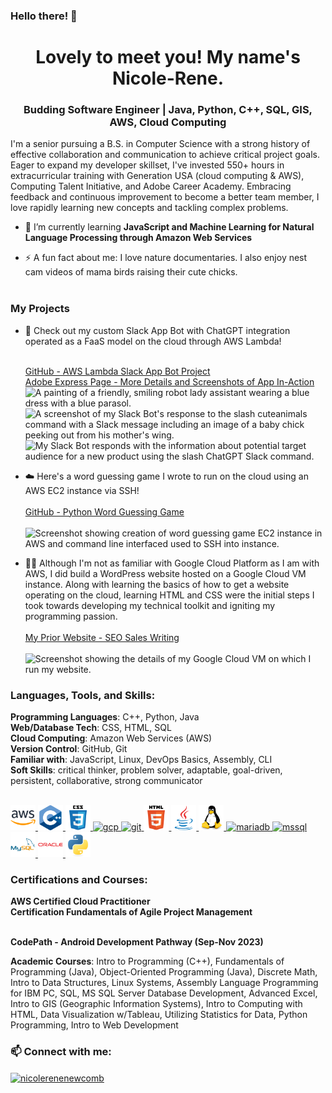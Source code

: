 ### Hello there! 👋

<!--
**NicoleReneNewcomb/NicoleReneNewcomb** is a ✨ _special_ ✨ repository because its `README.md` (this file) appears on your GitHub profile.

Here are some ideas to get you started:

- 🔭 I’m currently working on ...
- 🌱 I’m currently learning ...
- 👯 I’m looking to collaborate on ...
- 🤔 I’m looking for help with ...
- 💬 Ask me about ...
- 📫 How to reach me: ...
- 😄 Pronouns: ...
- ⚡ Fun fact: ...
-->


<h1 align="center">Lovely to meet you! My name's Nicole-Rene.</h1>

<h3 align="center">Budding Software Engineer | Java, Python, C++, SQL, GIS, AWS, Cloud Computing</h3>

<p>I'm a senior pursuing a B.S. in Computer Science with a strong history of effective collaboration and communication to achieve critical project goals. Eager to expand my developer skillset, I've invested 550+ hours in extracurricular training with Generation USA (cloud computing & AWS), Computing Talent Initiative, and Adobe Career Academy. Embracing feedback and continuous improvement to become a better team member, I love rapidly learning new concepts and tackling complex problems.</p>

- 🌱 I’m currently learning **JavaScript and Machine Learning for Natural Language Processing through Amazon Web Services**

- ⚡ A fun fact about me: I love nature documentaries. I also enjoy nest cam videos of mama birds raising their cute chicks.<br><br>

### My Projects

- 🤖 Check out my custom Slack App Bot with ChatGPT integration operated as a FaaS model on the cloud through AWS Lambda!<br><br>

  <a href="https://github.com/NicoleReneNewcomb/Adobe_Career_Academy_Slack_App_Project/tree/main/Lambda_Deployment_Package">GitHub - AWS Lambda Slack App Bot Project</a><br>
  <a href="https://new.express.adobe.com/webpage/NMa7ztqruDUYf">Adobe Express Page - More Details and Screenshots of App In-Action</a><br><img src="https://user-images.githubusercontent.com/112290345/265831988-031f8ac9-0f6c-4952-aaa1-bf3d23216783.png" alt="A painting of a friendly, smiling robot lady assistant wearing a blue dress with a blue parasol." height=200vh><img src ="https://github.com/NicoleReneNewcomb/Adobe_Career_Academy_Slack_App_Project/assets/112290345/18d37ac5-4bb9-4b12-8768-c4bc24343456" alt="A screenshot of my Slack Bot's response to the slash cuteanimals command with a Slack message including an image of a baby chick peeking out from his mother's wing." height=200vh><img src ="https://github.com/NicoleReneNewcomb/Adobe_Career_Academy_Slack_App_Project/assets/112290345/af92b1f8-3c30-46fd-bec2-1119cfeefa70" alt="My Slack Bot responds with the information about potential target audience for a new product using the slash ChatGPT Slack command." height=200vh><br>

- ☁️ Here's a word guessing game I wrote to run on the cloud using an AWS EC2 instance via SSH!<br><br>
[GitHub - Python Word Guessing Game](https://github.com/NicoleReneNewcomb/Word_Guessing_Game_Python_AWS)<br><br>
<img src="https://github.com/NicoleReneNewcomb/Word_Guessing_Game_Python_AWS/assets/112290345/9f97d3bf-81b6-4f4f-b89f-46b896f2668b" alt="Screenshot showing creation of word guessing game EC2 instance in AWS and command line interfaced used to SSH into instance."><br>

- 👨‍💻 Although I'm not as familiar with Google Cloud Platform as I am with AWS, I did build a WordPress website hosted on a Google Cloud VM instance. Along with learning the basics of how to get a website operating on the cloud, learning HTML and CSS were the initial steps I took towards developing my technical toolkit and igniting my programming passion.<br><br>
[My Prior Website - SEO Sales Writing](https://seosaleswriting.com)<br><br>
<img src="https://github.com/NicoleReneNewcomb/NicoleReneNewcomb/assets/112290345/8d390896-95e4-4971-aae2-11945d8f75e1" alt="Screenshot showing the details of my Google Cloud VM on which I run my website."><br>
  


### Languages, Tools, and Skills:
<b>Programming Languages</b>: C++, Python, Java<br>
<b>Web/Database Tech</b>: CSS, HTML, SQL<br>
<b>Cloud Computing</b>: Amazon Web Services (AWS)<br>
<b>Version Control</b>: GitHub, Git<br>
<b>Familiar with</b>: JavaScript, Linux, DevOps Basics, Assembly, CLI<br>
<b>Soft Skills</b>: critical thinker, problem solver, adaptable, goal-driven, persistent, collaborative, strong communicator<br><br>

<p align="left"> 
  <a href="https://aws.amazon.com" target="_blank" rel="noreferrer"> 
    <img src="https://raw.githubusercontent.com/devicons/devicon/master/icons/amazonwebservices/amazonwebservices-original-wordmark.svg" alt="aws" width="40" height="40"/> 
  </a> 
  <a href="https://www.w3schools.com/cpp/" target="_blank" rel="noreferrer"> 
    <img src="https://raw.githubusercontent.com/devicons/devicon/master/icons/cplusplus/cplusplus-original.svg" alt="cplusplus" width="40" height="40"/> 
  </a> 
  <a href="https://www.w3schools.com/css/" target="_blank" rel="noreferrer"> 
    <img src="https://raw.githubusercontent.com/devicons/devicon/master/icons/css3/css3-original-wordmark.svg" alt="css3" width="40" height="40"/> 
  </a> 
  <a href="https://cloud.google.com" target="_blank" rel="noreferrer"> 
    <img src="https://www.vectorlogo.zone/logos/google_cloud/google_cloud-icon.svg" alt="gcp" width="40" height="40"/> 
  </a> 
  <a href="https://git-scm.com/" target="_blank" rel="noreferrer"> 
    <img src="https://www.vectorlogo.zone/logos/git-scm/git-scm-icon.svg" alt="git" width="40" height="40"/> 
  </a> 
  <a href="https://www.w3.org/html/" target="_blank" rel="noreferrer"> 
    <img src="https://raw.githubusercontent.com/devicons/devicon/master/icons/html5/html5-original-wordmark.svg" alt="html5" width="40" height="40"/> 
  </a> 
  <a href="https://www.java.com" target="_blank" rel="noreferrer"> 
    <img src="https://raw.githubusercontent.com/devicons/devicon/master/icons/java/java-original.svg" alt="java" width="40" height="40"/> 
  </a> 
  <a href="https://www.linux.org/" target="_blank" rel="noreferrer"> 
    <img src="https://raw.githubusercontent.com/devicons/devicon/master/icons/linux/linux-original.svg" alt="linux" width="40" height="40"/> 
  </a> 
  <a href="https://mariadb.org/" target="_blank" rel="noreferrer"> 
    <img src="https://www.vectorlogo.zone/logos/mariadb/mariadb-icon.svg" alt="mariadb" width="40" height="40"/> 
  </a> 
  <a href="https://www.microsoft.com/en-us/sql-server" target="_blank" rel="noreferrer"> 
    <img src="https://www.svgrepo.com/show/303229/microsoft-sql-server-logo.svg" alt="mssql" width="40" height="40"/> 
  </a> 
  <a href="https://www.mysql.com/" target="_blank" rel="noreferrer"> 
    <img src="https://raw.githubusercontent.com/devicons/devicon/master/icons/mysql/mysql-original-wordmark.svg" alt="mysql" width="40" height="40"/> 
  </a> 
  <a href="https://www.oracle.com/" target="_blank" rel="noreferrer"> 
    <img src="https://raw.githubusercontent.com/devicons/devicon/master/icons/oracle/oracle-original.svg" alt="oracle" width="40" height="40"/> 
  </a> 
  <a href="https://www.python.org" target="_blank" rel="noreferrer"> 
    <img src="https://raw.githubusercontent.com/devicons/devicon/master/icons/python/python-original.svg" alt="python" width="40" height="40"/> </a> </p>

### Certifications and Courses:
<b>AWS Certified Cloud Practitioner</b><br>
<b>Certification Fundamentals of Agile Project Management</b><br><br>

<b>CodePath - Android Development Pathway (Sep-Nov 2023)</b><br>

<b>Academic Courses</b>: Intro to Programming (C++), Fundamentals of Programming (Java), Object-Oriented Programming (Java), Discrete Math, Intro to Data Structures, Linux Systems, Assembly Language Programming for IBM PC, SQL, MS SQL Server Database Development, Advanced Excel, Intro to GIS (Geographic Information Systems), Intro to Computing with HTML, Data Visualization w/Tableau, Utilizing Statistics for Data, Python Programming, Intro to Web Development<br>

### 📫 Connect with me:
<p align="left">
<a href="https://linkedin.com/in/nicolerenenewcomb" target="blank"><img align="center" src="https://raw.githubusercontent.com/rahuldkjain/github-profile-readme-generator/master/src/images/icons/Social/linked-in-alt.svg" alt="nicolerenenewcomb" height="30" width="40" /></a>
</p>
